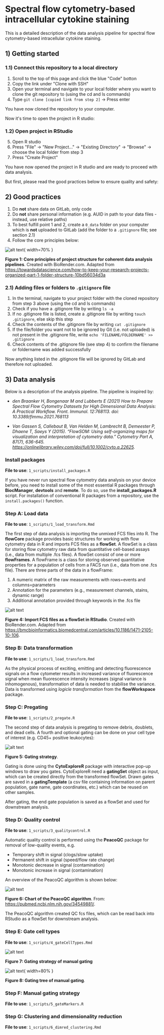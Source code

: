 # Spectral flow cytometry-based intracellular cytokine staining

This is a detailed description of the data analysis pipeline for spectral flow cytometry-based intracellular cytokine staining.

## 1) Getting started

### 1.1) Connect this repository to a local directory

1) Scroll to the top of this page and click the blue "Code" botton
2) Copy the link under "Clone with SSH"
3) Open your terminal and navigate to your local folder where you want to clone the git repository to (using the cd and ls commands)
4) Type `git clone [copied link from step 2]` &rarr; Press enter

You have now cloned the repository to your computer. 

Now it's time to open the project in R studio:

### 1.2) Open project in RStudio

5) Open R studio
6) Press "File" &rarr; "New Project..." &rarr; "Existing Directory" &rarr; "Browse" &rarr; choose the local folder from step 3 
7) Press "Create Project"

You have now opened the project in R studio and are ready to proceed with data analysis.

But first, please read the good practices below to ensure quality and safety:

## 2) Good practices

1) Do **not** share data on GitLab, only code
2) Do **not** share personal information (e.g. AUID in path to your data files - instead, use relative paths)
3) To best fulfill point 1 and 2, create a `0_data` folder on your computer which is **not** uploaded to GitLab (add the folder to a `.gitignore` file; see section 2.1)
4) Follow the core principles below:

![alt text](assets/project_structure.png){ width=70% }

**Figure 1: Core principles of project structure for coherent data analysis pipelines**. Created with BioRender.com. Adapted from https://towardsdatascience.com/how-to-keep-your-research-projects-organized-part-1-folder-structure-10bd56034d3a

### 2.1) Adding files or folders to `.gitignore` file
1) In the terminal, navigate to your project folder with the cloned repository from step 3 above (using the cd and ls commands)
2) Check if you have a .gitignore file by writing `ls -a` 
3) If no .gitignore file is listed, create a .gitignore file by writing `touch .gitignore`, else skip this step
4) Check the contents of the .gitignore file by writing `cat .gitignore`
5) If the file/folder you want not to be ignored by Git (i.e. not uploaded) is not present in the .gitignore file, write `echo 'FILENAME/FOLDERNAME' >> .gitignore`
6) Check contents of the .gitignore file (see step 4) to confirm the filename or foldername was added successfully

Now anything listed in the .gitignore file will be ignored by GitLab and therefore not uploaded. 

## 3) Data analysis

Below is a description of the analysis pipeline. The pipeline is inspired by:

- *den Braanker H, Bongenaar M and Lubberts E (2021) How to Prepare Spectral Flow Cytometry Datasets for High Dimensional Data Analysis: A Practical Workflow. Front. Immunol. 12:768113. doi: 10.3389/fimmu.2021.768113*

- *Van Gassen S, Callebaut B, Van Helden M, Lambrecht B, Demeester P, Dhaene T, Saeys Y (2015). “FlowSOM: Using self-organizing maps for visualization and interpretation of cytometry data.” Cytometry Part A, 87(7), 636-645. https://onlinelibrary.wiley.com/doi/full/10.1002/cyto.a.22625.*


### Install packages
**File to use**: `1_scripts/install_packages.R`

If you have never run spectral flow cytometry data analysis on your device before, you need to install some of the most essential R packages through **BiocManager**, **devtools** and **remote**. To do so, use the **install_packages.R** script.
For installation of conventional R packages from a repository, use the `install.packages()` function. 

### Step A: Load data
**File to use**: `1_scripts/1_load_transform.Rmd`

The first step of data analysis is importing the unmixed FCS files into R. The **flowCore** package provides basic structures for working with flow cytometry data in R and imports FCS files as a **flowSet**. 
A flowSet is a class for storing flow cytometry raw data from quantitative cell-based assays (i.e., data from multiple .fcs files). A flowSet consist of one or more **flowFrames**. 
A flowFrame is a class for storing observed quantitative properties for a population of cells from a FACS run (i.e., data from one .fcs file). There are three parts of the data in a flowFrame:

1.	A numeric matrix of the raw measurements with rows=events and columns=parameters
2.	Annotation for the parameters (e.g., measurement channels, stains, dynamic range)
3.	Additional annotation provided through keywords in the .fcs file

![alt text](assets/flowSet.png)

**Figure 4: Import FCS files as a flowSet in RStudio**. Created with BioRender.com. Adapted from https://bmcbioinformatics.biomedcentral.com/articles/10.1186/1471-2105-10-106. 

### Step B: Data transformation
**File to use**: `1_scripts/1_load_transform.Rmd`

As the physical process of exciting, emitting and detecting fluorescence signals on a flow cytometer results in increased variance of fluorescence signal when mean fluorescence intensity increases (signal variance is inhomogenous), transformation of data is needed to stabilise the variance. Data is transformed using *logicle transformation* from the **flowWorkspace** package.


### Step C: Pregating
**File to use**: `1_scripts/2_pregate.R`

The second step of data analysis is pregating to remove debris, doublets, and dead cells. A fourth and optional gating can be done on your cell type of interest (e.g. CD45+ positive leukocytes):

![alt text](assets/gatingscheme_pregating.png)

**Figure 5: Gating strategy**. 

Gating is done using the **CytoExploreR** package with interactive pop-up windows to draw you gates. CytoExploreR need a **gatingSet** object as input, which can be created directly from the transformed flowSet. Drawn gates are saved in a **gatingTemplate** (a csv file containing information on parent population, gate name, gate coordinates, etc.) which can be reused on other samples. 

After gating, the end gate population is saved as a flowSet and used for downstream analysis. 

### Step D: Quality control 
**File to use**: `1_scripts/3_qualitycontrol.R`

Automatic quality control is performed using the **PeacoQC** package for removal of low-quality events, e.g.

- Temporary shift in signal (clogs/slow uptake)
- Permanent shift in signal (speed/flow rate change)
- Monotonic decrease in signal (contamination)
- Monotonic increase in signal (contamination)

An overview of the PeacoQC algorithm is shown below:

![alt text](assets/peacoQC.jpg)

**Figure 6: Chart of the PeacoQC algorithm**. From: https://pubmed.ncbi.nlm.nih.gov/34549881/. 

The PeacoQC algorithm created QC fcs files, which can be read back into RStudio as a flowSet for downstream analysis.

### Step E: Gate cell types
**File to use**: `1_scripts/4_gateCellTypes.Rmd`

![alt text](assets/gatingscheme_celltype.png)

**Figure 7: Gating strategy of manual gating**

![alt text](assets/gatingtree_celltypes.png){ width=80% }

**Figure 8: Gating tree of manual gating**. 

### Step F: Manual gating strategy
**File to use**: `1_scripts/5_gateMarkers.R`


### Step G: Clustering and dimensionality reduction
**File to use**: `1_scripts/6_dimred_clustering.Rmd`

